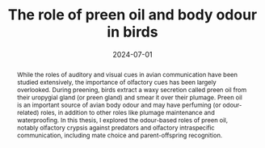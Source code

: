 ---
title: The role of preen oil and body odour in birds
authors:
- Gilles, M.
date: '2024-07-01'
publishDate: '2025-07-09T19:39:21.793016Z'
publication: '*PhD dissertation. Bielefeld Univerity*'
doi: https://doi.org/10.4119/unibi/2993613

# Include in featured publications
featured: true

tags:
  - PhD thesis

# Abstract
abstract: While the roles of auditory and visual cues in avian communication have been studied extensively, the importance of olfactory cues has been largely overlooked. During preening, birds extract a waxy secretion called preen oil from their uropygial gland (or preen gland) and smear it over their plumage. Preen oil is an important source of avian body odour and may have perfuming (or odour-related) roles, in addition to other roles like plumage maintenance and waterproofing. In this thesis, I explored the odour-based roles of preen oil, notably olfactory crypsis against predators and olfactory intraspecific communication, including mate choice and parent-offspring recognition.
---